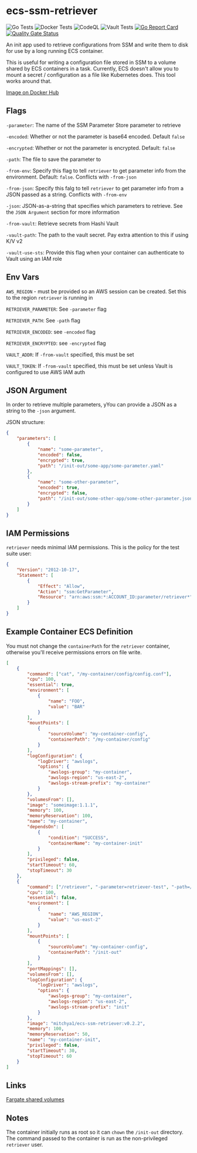 # ecs-ssm-retriever

![Go Tests](https://github.com/mitchya1/ecs-ssm-retriever/workflows/Go%20Tests/badge.svg) ![Docker Tests](https://github.com/mitchya1/ecs-ssm-retriever/workflows/Docker%20Tests/badge.svg) ![CodeQL](https://github.com/mitchya1/ecs-ssm-retriever/workflows/CodeQL/badge.svg) ![Vault Tests](https://github.com/mitchya1/ecs-ssm-retriever/workflows/Vault%20Docker%20Tests/badge.svg) [![Go Report Card](https://goreportcard.com/badge/github.com/mitchya1/ecs-ssm-retriever)](https://goreportcard.com/report/github.com/mitchya1/ecs-ssm-retriever) [![Quality Gate Status](https://sonarcloud.io/api/project_badges/measure?project=mitchya1_ecs-ssm-retriever&metric=alert_status)](https://sonarcloud.io/dashboard?id=mitchya1_ecs-ssm-retriever)

An init app used to retrieve configurations from SSM and write them to disk for use by a long running ECS container.

This is useful for writing a configuration file stored in SSM to a volume shared by ECS containers in a task. Currently, ECS doesn't allow you to mount a secret / configuration as a file like Kubernetes does. This tool works around that.

[Image on Docker Hub](https://hub.docker.com/r/mitchya1/ecs-ssm-retriever)

## Flags

`-parameter`: The name of the SSM Parameter Store parameter to retrieve

`-encoded`: Whether or not the parameter is base64 encoded. Default `false`

`-encrypted`: Whether or not the parameter is encrypted. Default: `false`

`-path`: The file to save the parameter to

`-from-env`: Specify this flag to tell `retriever` to get parameter info from the environment. Default: `false`. Conflicts with `-from-json`

`-from-json`: Specify this falg to tell `retriever` to get parameter info from a JSON passed as a string. Conflicts with `-from-env`

`-json`: JSON-as-a-string that specifies which parameters to retrieve. See the `JSON Argument` section for more information

`-from-vault`: Retrieve secrets from Hashi Vault

`-vault-path`: The path to the vault secret. Pay extra attention to this if using K/V v2

`-vault-use-sts`: Provide this flag when your container can authenticate to Vault using an IAM role

## Env Vars

`AWS_REGION` - must be provided so an AWS session can be created. Set this to the region `retriever` is running in

`RETRIEVER_PARAMETER`: See `-parameter` flag

`RETRIEVER_PATH`: See `-path` flag

`RETRIEVER_ENCODED`: see `-encoded` flag

`RETRIEVER_ENCRYPTED`: see `-encrypted` flag

`VAULT_ADDR`: If `-from-vault` specified, this must be set 

`VAULT_TOKEN`: If `-from-vault` specified, this must be set unless Vault is configured to use AWS IAM auth

## JSON Argument

In order to retrieve multiple parameters, yYou can provide a JSON as a string to the `-json` argument.

JSON structure:

```json
{
    "parameters": [
        {
            "name": "some-parameter",
            "encoded": false,
            "encrypted": true,
            "path": "/init-out/some-app/some-parameter.yaml"
        },
        {
            "name": "some-other-parameter",
            "encoded": true,
            "encrypted": false,
            "path": "/init-out/some-other-app/some-other-parameter.json"
        }
    ]
}
```

## IAM Permissions

`retriever` needs minimal IAM permissions. This is the policy for the test suite user:

```json
{
    "Version": "2012-10-17",
    "Statement": [
        {
            "Effect": "Allow",
            "Action": "ssm:GetParameter",
            "Resource": "arn:aws:ssm:*:ACCOUNT_ID:parameter/retriever*"
        }
    ]
}
```

## Example Container ECS Definition

You must not change the `containerPath` for the `retriever` container, otherwise you'll receive permissions errors on file write.

```json
[
    {
        "command": ["cat", "/my-container/config/config.conf"],
        "cpu": 100,
        "essential": true,
        "environment": [
            {
                "name": "FOO",
                "value": "BAR"
            }
        ],  
        "mountPoints": [
            {
                "sourceVolume": "my-container-config",
                "containerPath": "/my-container/config"
            }
        ],
        "logConfiguration": {
            "logDriver": "awslogs",
            "options": {
                "awslogs-group": "my-container",
                "awslogs-region": "us-east-2",
                "awslogs-stream-prefix": "my-container"
            }
        },
        "volumesFrom": [],
        "image": "someimage:1.1.1",
        "memory": 100,
        "memoryReservation": 100,
        "name": "my-container",
        "dependsOn": [
            {
                "condition": "SUCCESS",
                "containerName": "my-container-init"
            }
        ],
        "privileged": false,
        "startTimeout": 60,
        "stopTimeout": 30
    },
    {
        "command": ["/retriever", "-parameter=retriever-test", "-path=/init-out/config.conf", "-encoded"],
        "cpu": 100,
        "essential": false,
        "environment": [
            {
                "name": "AWS_REGION",
                "value": "us-east-2"
            }
        ],  
        "mountPoints": [
            {
                "sourceVolume": "my-container-config",
                "containerPath": "/init-out"
            }
        ],
        "portMappings": [],
        "volumesFrom": [],
        "logConfiguration": {
            "logDriver": "awslogs",
            "options": {
                "awslogs-group": "my-container",
                "awslogs-region": "us-east-2",
                "awslogs-stream-prefix": "init"
            }
        },
        "image": "mitchya1/ecs-ssm-retriever:v0.2.2",
        "memory": 100,
        "memoryReservation": 50,
        "name": "my-container-init",
        "privileged": false,
        "startTimeout": 30,
        "stopTimeout": 60
    }
]
```

## Links

[Fargate shared volumes](https://docs.aws.amazon.com/AmazonECS/latest/developerguide/fargate-task-storage.html)

## Notes

The container initially runs as root so it can `chown` the `/init-out` directory. The command passed to the container is run as the non-privileged `retriever` user.
